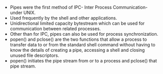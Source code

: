 - Pipes were the first method of IPC- Inter Process Communication- under UNIX. 
- Used frequently by the shell and other applications. 
- Unidirectional limited capacity bytestream which can be used for communication between related processes. 
- Other than for IPC, pipes can also be used for process synchronization. 
- popen() and pclose() are the two functions that allow a process to transfer data to or from the standard shell command without having to know the details of creating a pipe, accessing a shell and closing unused file descriptors. 
- popen() initiates the pipe stream from or to a process and pclose() that pipe stream. 